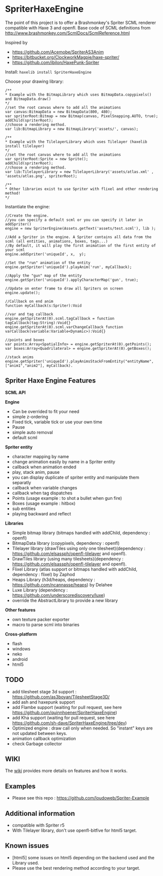 SpriterHaxeEngine 
=============

The point of this project is to offer a Brashmonkey's Spriter SCML renderer compatible with Haxe 3 and openfl.
Base code of SCML definitions from http://www.brashmonkey.com/ScmlDocs/ScmlReference.html 

Inspired by 
 - https://github.com/Acemobe/SpriterAS3Anim
 - https://bitbucket.org/ClockworkMagpie/haxe-spriter/
 - https://github.com/ibilon/HaxePunk-Spriter

Install:
``haxelib install SpriterHaxeEngine``

Choose your drawing library:

```as3
/**
* Example with the BitmapLibrary which uses BitmapData.copypixels() and BitmapData.draw()
*/
//set the root canvas where to add all the animations
var canvas:BitmapData = new BitmapData(800, 480);
var spriterRoot:Bitmap = new Bitmap(canvas, PixelSnapping.AUTO, true);
addChild(spriterRoot);
//choose a rendering method.
var lib:BitmapLibrary = new BitmapLibrary('assets/', canvas);

/**
* Example with the TilelayerLibrary which uses Tilelayer (haxelib install tilelayer)
*/
//set the root canvas where to add all the animations
var spriterRoot:Sprite = new Sprite();
addChild(spriterRoot);
//choose a rendering method.
var lib:TilelayerLibrary = new TilelayerLibrary('assets/atlas.xml' , 'assets/atlas.png', spriterRoot);

/**
* Other libraries exist to use Spriter with flixel and other rendering method!
*/
```

Instantiate the engine:

```as3
//Create the engine.
//you can specify a default scml or you can specify it later in addSpriter()
engine = new SpriterEngine(Assets.getText('assets/test.scml'), lib );
		
//Add a Spriter in the engine. A Spriter contains all data from the scml (all entities, animations, boxes, tags...)
//By default, it will play the first animation of the first entity of your scml
engine.addSpriter('uniqueId', x,  y);

//Set the "run" animation of the entity
engine.getSpriter('uniqueId').playAnim('run', myCallback);

//Apply the "gun" map of the entity
engine.getSpriter('uniqueId').applyCharacterMap('gun', true);

//Update on enter frame to draw all Spriters on screen
engine.update();

//Callback on end anim
function myCallback(s:Spriter):Void

//var and tag callback
engine.getSpriterAt(0).scml.tagCallback = function tagCallback(tag:String):Void{}
engine.getSpriterAt(0).scml.varChangeCallback function varCallback(variable:Variable<Dynamic>):Void{}

//points and boxes
var points:Array<SpatialInfo> = engine.getSpriterAt(0).getPoints();
var boxes:Array<Quadrilateral> = engine.getSpriterAt(0).getBoxes();

//stack anims
engine.getSpriter('uniqueId').playAnimsStackFromEntity("entityName", ["anim1","anim2"], myCallback).

```

Spriter Haxe Engine Features
--------------

**SCML API**

**Engine**
 - Can be overrided to fit your need
 - simple z-ordering
 - Fixed tick, variable tick or use your own time
 - Pause
 - simple auto removal
 - default scml
 
**Spriter entity**
 - character mapping by name
 - change animation easily by name in a Spriter entity
 - callback when animation ended
 - play, stack anim, pause
 - you can display duplicate of spriter entity and manipulate them separatly
 - callback when variable changes
 - callback when tag dispatches
 - Points (usage example : to shot a bullet when gun fire)
 - Boxes (usage example : hitbox)
 - sub entities
 - playing backward and reflect

**Libraries**
 - Simple bitmap library (bitmaps handled with addChild, dependency : openfl)
 - BitmapData library (copypixels, dependency : openfl)
 - Tilelayer library (drawTiles using only one tilesheet)(dependency : https://github.com/elsassph/openfl-tilelayer and openfl).
 - DrawTiles library (using many tilesheets)(dependency : https://github.com/elsassph/openfl-tilelayer and openfl).
 - Flixel Library (atlas support or bitmaps handled with addChild, dependency : flixel) by Zaphod
 - Heaps Library (h3d/heaps, dependency : https://github.com/ncannasse/heaps) by Delahee
 - Luxe Library (dependency : https://github.com/underscorediscovery/luxe)
 - override the AbstractLibrary to provide a new library
 
**Other features**
 - own texture packer exporter
 - macro to parse scml into binaries

**Cross-platform**
 - flash
 - windows
 - neko
 - android
 - html5

TODO
----
 - add tilesheet stage 3d support : https://github.com/as3boyan/TilesheetStage3D/
 - add ash and haxepunk support
 - add Flambe support (waiting for pull request, see here https://github.com/quinnhoener/SpriterHaxeEngine)
 - add Kha support (waiting for pull request, see here https://github.com/sh-dave/SpriterHaxeEngine/tree/dev)
 - Optimized engine : draw call only when needed. So "instant" keys are not updated between keys.
 - animation callback optimization
 - check Garbage collector
 
 WIKI
 -----------
 The [wiki](https://github.com/loudoweb/SpriterHaxeEngine/wiki) provides more details on features and how it works.
 
Examples
------------
 - Please see this repo : https://github.com/loudoweb/Spriter-Example
 
Additional information
------------
 - compatible with Spriter r5
 - With Tilelayer library, don't use openfl-bitfive for html5 target.
 
 
Known issues
------------
 - [html5] some issues on html5 depending on the backend used and the Library used.
 - Please use the best rendering method according to your target.
 
